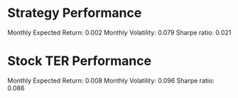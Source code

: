 # Strategy Performance
Monthly Expected Return: 0.002
Monthly Volatility: 0.079
Sharpe ratio: 0.021
# Stock TER Performance
Monthly Expected Return: 0.008
Monthly Volatility: 0.096
Sharpe ratio: 0.086
